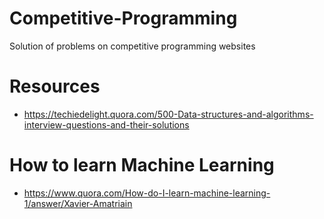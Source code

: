 # Competitive-Programming
Solution of problems on competitive programming websites

# Resources
- https://techiedelight.quora.com/500-Data-structures-and-algorithms-interview-questions-and-their-solutions

# How to learn Machine Learning
- https://www.quora.com/How-do-I-learn-machine-learning-1/answer/Xavier-Amatriain
